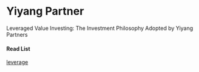 Yiyang Partner
====
Leveraged Value Investing: The Investment Philosophy Adopted by Yiyang Partners


#### Read List

[leverage](article/leverage_chinese.md)

